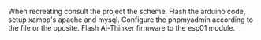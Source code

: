 When recreating consult the project the scheme. Flash the arduino code, setup xampp's apache and mysql. Configure the phpmyadmin according to the file or the oposite. Flash Ai-Thinker firmware to the esp01 module.

